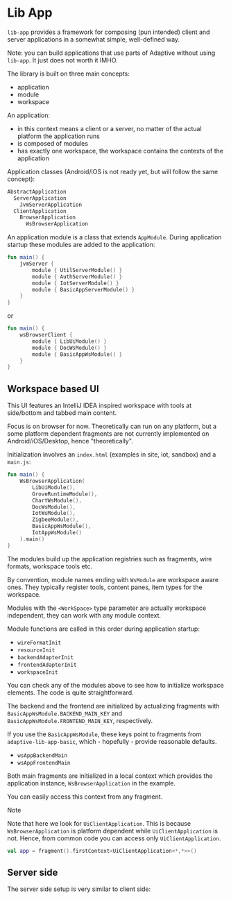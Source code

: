 # Lib App

`lib-app` provides a framework for composing (pun intended) client and server applications
in a somewhat simple, well-defined way.

Note: you can build applications that use parts of Adaptive without using `lib-app`. It just
does not worth it IMHO.

The library is built on three main concepts:

- application
- module
- workspace

An application:

- in this context means a client or a server, no matter of the actual platform the application runs
- is composed of modules
- has exactly one workspace, the workspace contains the contexts of the application

Application classes (Android/iOS is not ready yet, but will follow the same concept):

```kotlin
AbstractApplication
  ServerApplication
    JvmServerApplication
  ClientApplication
    BrowserApplication
      WsBrowserApplication
```

An application module is a class that extends `AppModule`. During application startup these modules
are added to the application:

```kotlin
fun main() {
    jvmServer {
        module { UtilServerModule() }
        module { AuthServerModule() }
        module { IotServerModule() }
        module { BasicAppServerModule() }
    }
}
```

or

```kotlin
fun main() {
    wsBrowserClient {
        module { LibUiModule() }
        module { DocWsModule() }
        module { BasicAppWsModule() }
    }
}
```

## Workspace based UI

This UI features an IntelliJ IDEA inspired workspace with tools at side/bottom and tabbed main content.

Focus is on browser for now. Theoretically can run on any platform, but a some platform dependent fragments
are not currently implemented on Android/iOS/Desktop, hence "theoretically".

Initialization involves an `index.html` (examples in site, iot, sandbox) and a `main.js`:

```kotlin
fun main() {
    WsBrowserApplication(
        LibUiModule(),
        GroveRuntimeModule(),
        ChartWsModule(),
        DocWsModule(),
        IotWsModule(),
        ZigbeeModule(),
        BasicAppWsModule(),
        IotAppWsModule()
    ).main()
}
```

The modules build up the application registries such as fragments, wire formats, workspace tools
etc.

By convention, module names ending with `WsModule` are workspace aware ones. They typically
register tools, content panes, item types for the workspace.

Modules with the `<WorkSpace>` type parameter are actually workspace independent, they can work with
any module context.

Module functions are called in this order during application startup:

- `wireFormatInit`
- `resourceInit`
- `backendAdapterInit`
- `frontendAdapterInit`
- `workspaceInit`

You can check any of the modules above to see how to initialize workspace elements. The code
is quite straightforward.

The backend and the frontend are initialized by actualizing fragments with
`BasicAppWsModule.BACKEND_MAIN_KEY` and `BasicAppWsModule.FRONTEND_MAIN_KEY`, respectively.

If you use the `BasicAppWsModule`, these keys point to fragments from `adaptive-lib-app-basic`,
which - hopefully - provide reasonable defaults.

- `wsAppBackendMain`
- `wsAppFrontendMain`

Both main fragments are initialized in a local context which provides the application instance,
`WsBrowserApplication` in the example.

You can easily access this context from any fragment.

> [!NOTE]
>
> Note that here we look for `UiClientApplication`. This is because `WsBrowserApplication` is platform
> dependent while `UiClientApplication` is not. Hence, from common code you can access only `UiClientApplication`.

```kotlin
val app = fragment().firstContext<UiClientApplication<*,*>>()
```

## Server side

The server side setup is very similar to client side:

